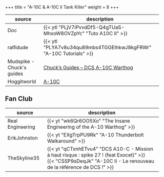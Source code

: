 +++
title = "A-10C & A-10C II Tank Killer"
weight = 8
+++

source                                | description
------------------------------------- | -----------
Doc                                   | {{< ytl "PLjV7iPvvdDf5-Q4gTUaS-MhxoW8OVZpYc" "Tuto A10C II" >}}
ralfidude                             | {{< ytl "PLYA7v8u34qu89mbs4TGGEIhkwJ8kgFRWr" "A-10C Tutorials" >}}
Mudspike - Chuck's guides             | [Chuck’s Guides – DCS A-10C Warthog](https://www.mudspike.com/chucks-guides-dcs-a-10c-warthog/)
Hoggitworld                           | [A-10C](https://wiki.hoggitworld.com/view/A-10C)

## Fan Club
source              | description
------------------- | -----------
Real Engineering    | {{< yt "wk6Qr6OO5Xo" "The Insane Engineering of the A-10 Warthog" >}}
ErikJohnston        | {{< yt "EXgTrpPU9Rk" "A-10 Thunderbolt Walkaround" >}}
TheSkyline35        | {{< yt "qCTxnhETvu4" "DCS A10-C - Mission à haut risque : spike 27 ! (feat Exocet)" >}}<br />{{< "CSSP9sDeqJk" "A-10C II - Le renouveau de la référence de DCS !" >}}

